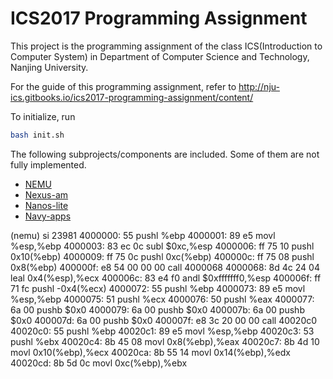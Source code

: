 # ICS2017 Programming Assignment

This project is the programming assignment of the class ICS(Introduction to Computer System) in Department of Computer Science and Technology, Nanjing University.

For the guide of this programming assignment,
refer to http://nju-ics.gitbooks.io/ics2017-programming-assignment/content/

To initialize, run
```bash
bash init.sh
```

The following subprojects/components are included. Some of them are not fully implemented.
* [NEMU](https://github.com/NJU-ProjectN/nemu)
* [Nexus-am](https://github.com/NJU-ProjectN/nexus-am)
* [Nanos-lite](https://github.com/NJU-ProjectN/nanos-lite)
* [Navy-apps](https://github.com/NJU-ProjectN/navy-apps)

(nemu) si 23981
4000000:   55                                    pushl %ebp
4000001:   89 e5                                 movl %esp,%ebp
4000003:   83 ec 0c                              subl $0xc,%esp
4000006:   ff 75 10                              pushl 0x10(%ebp)
4000009:   ff 75 0c                              pushl 0xc(%ebp)
400000c:   ff 75 08                              pushl 0x8(%ebp)
400000f:   e8 54 00 00 00                        call 4000068
4000068:   8d 4c 24 04                           leal 0x4(%esp),%ecx
400006c:   83 e4 f0                              andl $0xfffffff0,%esp
400006f:   ff 71 fc                              pushl -0x4(%ecx)
4000072:   55                                    pushl %ebp
4000073:   89 e5                                 movl %esp,%ebp
4000075:   51                                    pushl %ecx
4000076:   50                                    pushl %eax
4000077:   6a 00                                 pushb $0x0
4000079:   6a 00                                 pushb $0x0
400007b:   6a 00                                 pushb $0x0
400007d:   6a 00                                 pushb $0x0
400007f:   e8 3c 20 00 00                        call 40020c0
40020c0:   55                                    pushl %ebp
40020c1:   89 e5                                 movl %esp,%ebp
40020c3:   53                                    pushl %ebx
40020c4:   8b 45 08                              movl 0x8(%ebp),%eax
40020c7:   8b 4d 10                              movl 0x10(%ebp),%ecx
40020ca:   8b 55 14                              movl 0x14(%ebp),%edx
40020cd:   8b 5d 0c                              movl 0xc(%ebp),%ebx